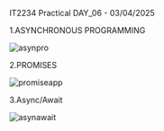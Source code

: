 IT2234 Practical DAY_06 - 03/04/2025

1.ASYNCHRONOUS PROGRAMMING

![asynpro](https://github.com/user-attachments/assets/4ea83f10-05e3-4768-84f5-9e5d2ebcb464)

2.PROMISES

![promiseapp](https://github.com/user-attachments/assets/20e0641a-5e8c-4f80-8c08-4c665d450e32)

3.Async/Await

![asynawait](https://github.com/user-attachments/assets/08412412-fe78-4f5a-a438-16d2e8d16130)








